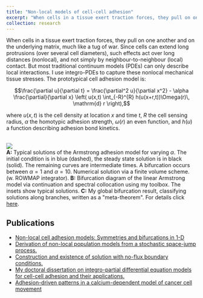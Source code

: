 ```yaml
---
title: "Non-local models of cell-cell adhesion"
excerpt: "When cells in a tissue exert traction forces, they pull on one another and on the underlying matrix, much like a tug of war. I describe this process using non-local PDEs.  <br/><img src='/images/adhesion_overview.png'><br>"
collection: research
---
```


When cells in a tissue exert traction forces, they pull on one another and on
the underlying matrix, much like a tug of war.  Since cells can extend long
protrusions (over several cell diameters), such effects act over long distances
(nonlocal), and not simply by neighbour-to-neighbour (local) contact. But most
traditional continuum models (PDEs) can only describe local interactions. I use
integro-PDEs to capture these nonlocal mechanical tissue stresses.
The prototypical cell adhesion model is:

$$\frac{\partial u}{\partial t} = \frac{\partial^2 u}{\partial x^2} - \alpha \frac{\partial}{\partial x} \left( u(x,t) \int_{-R}^{R} h(u(x+r,t))\Omega(r)\, \mathrm{d} r \right),$$

where $u(x,t)$ is the cell density at location $x$ and time $t$, $R$ the
cell sensing radius, $\alpha$ the homotypic adhesion strength, $\omega(r)$ an
even function, and $h(u)$ a function describing adhesion bond kinetics.

<br/><img src='/images/adhesion_overview.png'><br/>
**A:** Typical solutions of the Armstrong adhesion model for varying $\alpha$.  The initial condition is in blue (dashed), the steady state solution is in black (solid). The remaining curves are intermediate times.  A bifurcation occurs between $\alpha = 1$ and $\alpha=10$.  Numerical solution via a finite volume scheme. (w. ROWMAP integrator).
**B:** Bifurcation diagram of the linear Armstrong model via continuation and spectral collocation using my toolbox. The insets show typical solutions.
**C:** My global bifurcation result, classifying solutions along branches, written as a "meta-theorem".
For details click [here](/publication/2020-01-01-adhesion).

## Publications

- [Non-local cell adhesion models: Symmetries and bifurcations in 1-D](/publication/2020-01-01-adhesion)
- [Derivation of non-local population models from a stochastic space-jump process.](/publication/2017-06-10-adhesionRandomWalk)
- [Construction and existence of solution with no-flux boundary conditions.](/publication/2019-03-15-nonlocal-bc-existence)
- [My doctoral dissertation on integro-partial differential equation models for cell-cell adhesion and their applications.](/publication/2017-12-14-thesis)
- [Adhesion-driven patterns in a calcium-dependent model of cancer cell movement](/publication/2020-03-01-calcium)
